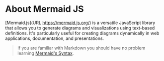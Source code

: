 # About Mermaid JS

[Mermaid.js](URL https://mermaid.js.org/) is a versatile JavaScript library that allows you to generate diagrams and visualizations using text-based definitions. It's particularly useful for creating diagrams dynamically in web applications, documentation, and presentations.

> If you are familiar with Markdown you should have no problem learning [Mermaid's Syntax](/DiagramSyntax.md).